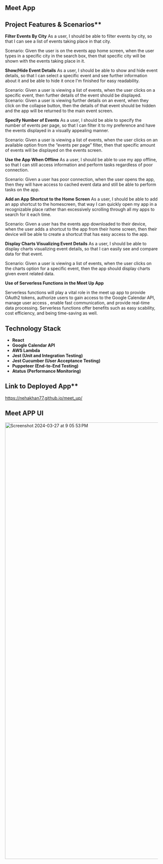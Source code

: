 ## Meet App


## Project Features & Scenarios**

**Filter Events By City** 
As a user, I should be able to filter events by city, so that I can see a list of events taking place in that city.

Scenario: Given the user is on the events app home screen, when the user types in a specific city in the search box, then that specific city will be shown with the events taking place in it.

**Show/Hide Event Details**
As a user, I should be able to show and hide event details, so that I can select a specific event and see further information about it and be able to hide it once I'm finished for easy readability. 

Scenario: Given a user is viewing a list of events, when the user clicks on a specific event, then further details of the event should be displayed.
Scenario: Given a user is viewing further details on an event, when they click on the collapse button, then the details of that event should be hidden and the app will be returned to the main event screen.

**Specify Number of Events**
As a user, I should be able to specify the number of events per page, so that I can filter it to my preference and have the events displayed in a visually appealing manner.

Scenario: Given a user is viewing a list of events, when the user clicks on an available option from the “events per page” filter, then that specific amount of events will be displayed on the events screen.

**Use the App When Offline**
As a user, I should be able to use my app offline, so that I can still access information and perform tasks regardless of poor connection.

Scenario: Given a user has poor connection, when the user opens the app, then they will have access to cached event data and still be able to perform tasks on the app.

**Add an App Shortcut to the Home Screen**
As a user, I should be able to add an app shortcut to the homescreen, that way I can quickly open my app in a recognizable place rather than excessively scrolling through all my apps to search for it each time.

Scenario: Given a user has the events app downloaded to their device, when the user adds a shortcut to the app from their home screen, then their device will be able to create a shortcut that has easy access to the app.

**Display Charts Visualizing Event Details**
As a user, I should be able to display charts visualizing event details, so that I can easily see and compare data for that event.

Scenario: Given a user is viewing a list of events, when the user clicks on the charts option for a specific event, then the app should display charts given event related data.


**Use of Serverless Functions in the Meet Up App**

Serverless functions will play a vital role in the meet up app to provide OAuth2 tokens, authorize users to gain access to the Google Calendar API, manage user access , enable fast communication, and provide real-time data processing. Serverless functions offer benefits such as easy scability, cost efficiency, and being time-saving as well.

## Technology Stack
- **React**
- **Google Calendar API**
- **AWS Lambda**
- **Jest (Unit and Integration Testing)**
- **Jest Cucumber (User Acceptance Testing)**
- **Puppeteer (End-to-End Testing)**
- **Atatus (Performance Monitoring)**

## Link to Deployed App** 

https://nehakhan77.github.io/meet_up/

## Meet APP UI

<img width="1439" alt="Screenshot 2024-03-27 at 9 05 53 PM" src="https://github.com/nehakhan77/meet_up/assets/136394004/f73bda3e-f556-467c-8c51-bdf3216427e4">


